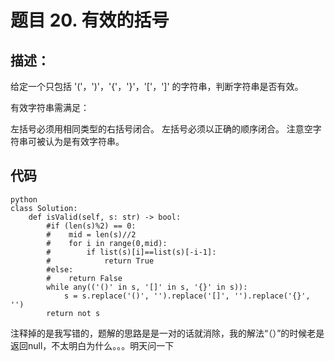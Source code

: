 # 题目 20. 有效的括号
## 描述：
给定一个只包括 '('，')'，'{'，'}'，'['，']' 的字符串，判断字符串是否有效。

有效字符串需满足：

左括号必须用相同类型的右括号闭合。
左括号必须以正确的顺序闭合。
注意空字符串可被认为是有效字符串。
## 代码
```
python
class Solution:
    def isValid(self, s: str) -> bool:
        #if (len(s)%2) == 0:
        #    mid = len(s)//2
        #    for i in range(0,mid):
        #        if list(s)[i]==list(s)[-i-1]:
        #            return True
        #else:
        #    return False
        while any(('()' in s, '[]' in s, '{}' in s)):
            s = s.replace('()', '').replace('[]', '').replace('{}', '')
        return not s
```
注释掉的是我写错的，题解的思路是是一对的话就消除，我的解法“（）”的时候老是返回null，不太明白为什么。。。明天问一下
